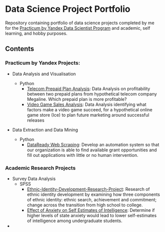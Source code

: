 <h1>Data Science Project Portfolio</h1>

Repository containing portfolio of data science projects completed by me for the [Practicum by Yandex Data Scientist Program](https://practicum.yandex.com/data-scientist) and academic, self learning, and hobby purposes.

## Contents
### Practicum by Yandex Projects:
* Data Analysis and Visualisation
  * Python 
    * [Telecom Prepaid Plan Analysis](https://github.com/giova22i/Prepaid-Plan-Analysis): Data Analysis on profitability between two prepaid plans from hypothetical telecom company Megaline. Which prepaid plan is more profitable?
    * [Video Game Sales Analysis](https://github.com/giova22i/Video-Game-Sales-Analysis): Data Analysis identifying what factors make a video game succeed, for a hypothetical online game store (Ice) to plan future marketing around successful releases
 
 * Data Extraction and Data Mining
   * Python 
     *  [DataReady Web Scraping](https://github.com/giova22i/DataReady-Internship): Develop an automation system so that our organization is able to find available grant opportunities and fill out applications with little or no human intervention.

### Academic Research Projects
* Survey Data Analysis   
  * SPSS
    * [Ethnic-Identity-Development-Research-Project](https://github.com/giova22i/Ethnic-Identity-Development-Research-Project):  Research of ethnic identity development by examining how three components of ethnic identity: ethnic search, achievement and commitment; change across the transition from high school to college.
    * [Effect of Anxiety on Self Estimates of Intelligence](https://github.com/giova22i/Anxiety-Effect-on-SEI): Determine if higher levels of state anxiety would lead to lower self-estimates of intelligence among undergraduate students.
 *


